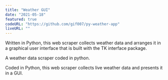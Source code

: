 ```yaml
---
title: "Weather GUI"
date: "2021-05-18"
featured: true
codeURL: "https://github.com/gif007/py-weather-app"
liveURL: ""
---
```

Written in Python, this web scraper collects weather data and arranges it in a graphical user interface that is built with the TK interface package.

A weather data scraper coded in python.

Coded in Python, this web scraper collects live weather data and presents it in a GUI.